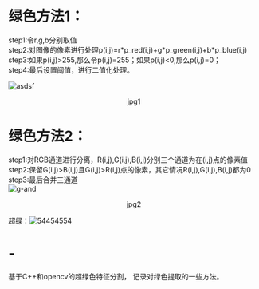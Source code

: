 # 绿色方法1：
step1:令r,g,b分别取值   
step2:对图像的像素进行处理p(i,j)=r\*p_red(i,j)+g\*p_green(i,j)+b\*p_blue(i,j)   
step3:如果p(i,j)>255,那么令p(i,j)=255；如果p(i,j)<0,那么p(i,j)=0；  
step4:最后设置阈值，进行二值化处理。    

![asdsf](https://user-images.githubusercontent.com/93379580/166921133-59b8f4bf-7ad7-4dd0-99e3-c9da61c29470.PNG)  
<p align="center">   
  jpg1
</p>  



# 绿色方法2：   
step1:对RGB通道进行分离，R(i,j),G(i,j),B(i,j)分别三个通道为在(i,j)点的像素值    
step2:保留G(i,j)>B(i,j)且G(i,j)>R(i,j)点的像素，其它情况R(i,j),G(i,j),B(i,j)都为0   
step3:最后合并三通道   
![g-and](https://user-images.githubusercontent.com/93379580/166100810-283a1d80-941f-48a1-bde6-a0e37e9db4af.PNG)
<p align="center">   
  jpg2
</p>  

超绿：![54454554](https://user-images.githubusercontent.com/93379580/165488505-f1e10c63-3ee0-4575-b0ac-eb9ef27ca9fc.PNG)


# -
基于C++和opencv的超绿色特征分割，
记录对绿色提取的一些方法。

